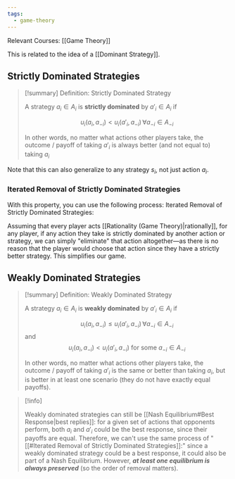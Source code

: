 ```yaml
---
tags:
  - game-theory
---
```

Relevant Courses: [[Game Theory]]

This is related to the idea of a [[Dominant Strategy]].

## Strictly Dominated Strategies

> [!summary] Definition: Strictly Dominated Strategy
> 
> A strategy $a_i \in A_i$ is **strictly dominated** by $a'_i \in A_i$ if
> 
> $$ u_i(a_i, a_{-i}) < u_i(a'_i, a_{-i}) \,\forall a_{-i} \in A_{-i}$$
> 
> In other words, no matter what actions other players take, the outcome / payoff of taking $a'_i$ is always better (and not equal to) taking $a_i$

Note that this can also generalize to any strategy $s_i$, not just action $a_i$.

### Iterated Removal of Strictly Dominated Strategies

With this property, you can use the following process: Iterated Removal of Strictly Dominated Strategies:

Assuming that every player acts [[Rationality (Game Theory)|rationally]], for any player, if any action they take is strictly dominated by another action or strategy, we can simply "eliminate" that action altogether—as there is no reason that the player would choose that action since they have a strictly better strategy. This simplifies our game.

## Weakly Dominated Strategies

> [!summary] Definition: Weakly Dominated Strategy
> 
> A strategy $a_i \in A_i$ is **weakly dominated** by $a'_i \in A_i$ if
> 
> $$ u_i(a_i, a_{-i}) \leq u_i(a'_i, a_{-i}) \,\forall a_{-i} \in A_{-i}$$ and
> $$ u_i(a_i, a_{-i}) < u_i(a'_i, a_{-i}) \text{ for some } a_{-i} \in A_{-i} $$
> 
> In other words, no matter what actions other players take, the outcome / payoff of taking $a'_i$ is the same or better than taking $a_i$, but is better in at least one scenario (they do not have exactly equal payoffs).

> [!info]
> 
> Weakly dominated strategies can still be [[Nash Equilibrium#Best Response|best replies]]: for a given set of actions that opponents perform, both $a_i$ and $a'_i$ could be the best response, since their payoffs are equal. Therefore, we can't use the same process of "[[#Iterated Removal of Strictly Dominated Strategies]]:" since a weakly dominated strategy could be a best response, it could also be part of a Nash Equilibrium. However, ***at least one equilibrium is always preserved*** (so the order of removal matters).

